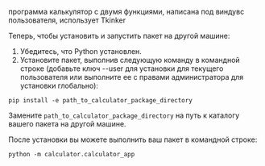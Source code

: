 программа калькулятор с двумя функциями,
написана под виндувс пользователя,
использует Tkinker

Теперь, чтобы установить и запустить пакет на другой машине:
1. Убедитесь, что Python установлен.
2. Установите пакет, выполнив следующую команду в командной строке (добавьте ключ --user для установки для текущего пользователя или выполните ее с правами администратора для установки глобально):

```
pip install -e path_to_calculator_package_directory
```

Замените `path_to_calculator_package_directory` на путь к каталогу вашего пакета на другой машине.

После установки вы можете выполнить ваш пакет в командной строке:

```
python -m calculator.calculator_app
```
